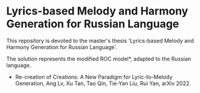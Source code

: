 # Lyrics-based Melody and Harmony Generation for Russian Language

This repository is devoted to the master's thesis 'Lyrics-based Melody and Harmony Generation for Russian Language'.

The solution represents the modified ROC model*, adapted to the Russian language. 

* Re-creation of Creations: A New Paradigm for Lyric-to-Melody Generation, Ang Lv, Xu Tan, Tao Qin, Tie-Yan Liu, Rui Yan, arXiv 2022.

